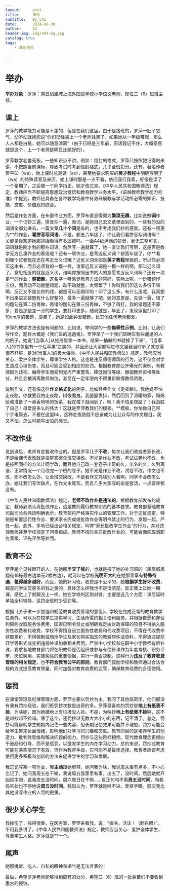 ```yaml
---
layout:     post
title:      举办
subtitle:   By_CXZ
date:       2024-08-30
author:     GZ
header-img: img/404-bg.jpg
catalog: true
tags:
    - 其他博文

---
```


# 举办

**举办对象**：罗萍：南昌凤凰城上海外国语学校小学语文老师，现任三（6）班班主任。

## 课上

罗萍的教学能力可能是不差的，但是在我们这届，由于是接班的，罗萍一肚子怨气，动不动就抱怨说“你们已经被上一个老师抹黑了，如果她从一年级带起，那么人人都是白纸，她可以随意涂鸦”（由于已经是三年前，原话我记不住，大概意思就是这个，上一个老师是明显比她好的）。

罗萍教学老套死板，一些知识点不讲。例如：信封的格式，罗萍只按照她记得的来讲，不按照当前课标，导致考试时考到信封格式，几乎全班扣分。还有，著名作者贾平凹（wa），她上课时总是读（ao），甚至她要求购买的**英才教程**中明确写明了（wa）的特殊读音及来历，她上课时那是一点不看，依旧我行我素，好像是读了一个星期了，之后被一个同学指正，她才改过来。《中华人民共和国教师法》规定，教师应当不断提高思想政治觉悟和教育教学业务水平。《卓越教师教学能力标准》中提到，教师应具备在各种教学场景中有效开展教与学活动所必需的知识、技能、态度、价值观的综合。

然后是作业方面，在布置作业方面，罗萍布置显得颇为**繁琐无趣**，比如说**抄词**作业，一个词抄三遍，拼音抄一遍，而词，是她自己去文章里面划的，一些有的没的词语全部划进去，一篇文章**几十个词**是有的，也不考虑我们抄的感受。还有一项更为\**的作业，**看拼音写词语**。不是，都五六年级了，你让我们看拼音写词语啊？关键是你知道她那排版看得有多压抑吗，一面A4纸满满的拼音，毫无工整可言，词语就是刚才划的那些词语。然后写一遍就算了，她一直让我们写啊，这是否是教学无方且凑作业的表现呢？还有一项作业，是背近反义词？都高年级了，你\*\*看到哪个试卷现在还在考近反义词哦？近反义词全部是**英才教程**里面的，所以你必须买这本书，而且必须背的一模一样，谁家近反义词是一模一样的啊，都叫近义词了，意思相近的就是近义词，谁叫你按照出书的人的意愿考近反义词啊？还有一项更\*\*的作业：**整错题**。这名字一听感觉教育方法非常好，实际上呢，一份错题印三份，而且动不动就整错题，动不动就整，太频繁了！你叫我们印这么多份干嘛啊，反正又不是花你的钱，都是可以无限印的！印了这么多，有什么用呢，我真想不出来语文错题有什么好整的，最多一遍就够了吧，她的意思是，先做一遍，错了的题勾在第二份再做，再错的题勾在第三份再做，不够了再打。我的错题还不算多，要是那些差一点的学生，要打印更多。结局就是，毕业了，发现家里打印了10cm厚的错题，浪费了…她是如此钟爱错题，比其他任何老师都爱。

罗萍的教学方法也是有问题的，比如说，举同学的一些**侮辱性示例**。比如，让我们写作文，题目大概是《我们班的邋遢鬼》，罗萍举了一个我们班确实有些邋遢的人的例子，她说“[当事人]从抽屉里拿一本书，结果一抽屉的书就掉了下来”、“[当事人]的书包里有一个烂苹果”之类的，并且还让大家都写进作文里我当时听了就觉得很不舒服，是对[当事人]的极大侮辱。《中华人民共和国教师法》规定，教师应当关心、爱护全体学生，尊重学生人格。这也是违反师德师风的行为，这不仅会对学生造成心理伤害，而且可能会受到相应的处罚。根据教育部公开曝光的案例，有教师因为歧视、侮辱学生而受到党内严重警告、降低岗位等级、撤销教师资格等处分，并且会被调离教师岗位，甚至在一定年限内不得重新取得教师资格。

说到作文，还有像这样**作文格式化**的例子。比如经典作文《走夜路》。我他妈不怕走夜路，你就要我怕走夜路，树像魔鬼，我瑟瑟发抖，然后回到了温暖的家，妈妈给我准备了一桌香喷喷的饭菜，我在楼下就闻到了。哇！我不怕走夜路了！我战胜了自己！母爱是多么的伟大！这就是罗萍教我们的模板。**模板，你怕你自己带个手电筒去，不要在这里bb。这种走夜路就不应该成为让公众写的作文题目，我又不怕，怎么可能写出怕的感觉。

## 不改作业

说到课后，老师肯定要改作业的。但是罗萍几乎**不改**，每次让我们改或者家长改，不是给课代表改就是投屏答案全班交换改。不光是作业不改，考试试卷也不改，也是按照同样的方法让同学改，而且她自己改一套卷子出奇的久，出名的久，久到离谱，正常情况一个月改完一个班的卷子。她不光是作业不改，试卷不改，作文也不改，那不改怎么办，让全班交换改，不是我作文凭啥别人看啊。同学不会改怎么办，她让我们写优缺点，在作文末尾写。而且几乎大家写的全是套话，一点营养都没有。

《中华人民共和国教师法》规定，**老师不改作业是违法的**。根据教育部发布的规定，教师必须认真批改作业，这是教师履行教育职责的基本要求。教育部基础教育司副司长俞伟跃明确表示，教育部将严格落实作业的管理工作，对于违反规定，特别是布置惩罚性作业、要求家长完成或批改作业等明令禁止的行为，发现一起，严处一起。此外，多地已经出台相关规定，叫停“家长批改学生作业”的行为，并对违规教师甚至学校规定了问责措施。教师不按时亲自批改作业的，可能会面临取消职务晋级、评先评优等处罚。

## 教育不公

罗萍是个见钱眼开的人，在她那里**交了钱**的，也就是报了她的补习班的（凤凰城凤翔苑18栋最右边单元2楼右边），就可以在学校**光明正大**的在她那里享有**特殊待遇**，**氪得越多越好**。而且，她的补习班，收费是不公平的，她**根据学生好坏收费**，越差的学生交更多的钱之类的，具体怎么样我也不是很清楚，反正我上过她一期课，感觉上了就跟没上一样。她在学校的区别对待，主要是这几个方面：课后延时单独全科辅导，惩罚全班时少受罚等。

根据《关于进一步加强和规范教育收费管理的意见》，学校在完成正常的教育教学任务外，可以为在校学生提供学习、生活所需的相关便利服务，并根据自愿和非营利原则收取服务性费用。国家已明令禁止或明确规定由财政保障的项目不得纳入服务性收费和代收费，学校不得擅自设立服务性收费和代收费项目，不得在代收费中获取差价，不得强制或暗示学生及家长购买指定的教辅软件或资料，不得通过提前开学等形式或变相违规补课加收相关费用。严禁中小学校和在职中小学教师有偿补课，要求各地教育部门将在职教师是否组织或参与有偿补课作为年度考核、职务评审、岗位聘用、实施奖惩的重要依据，实行一票否决制。这种行为**违反了教育收费管理的相关规定**，也**不符合教育公平的原则**。教育部门鼓励学校和教师通过合法合规的方式提高教育质量，同时加强对教育收费的监管，确保教育经费的合理使用。

## 惩罚

在课堂管理及纪律管理方面，罗萍主要以罚抄为主，我问了其他班同学，他们都没有我有罚抄经验，我们班罚抄次数是出奇的多。罗萍最喜欢的罚抄是**地上有纸我不捡**，为啥呢，因为她嫌地上有垃圾没人捡。不是，为啥抄**地上有纸我不捡**啊，这不是越抄越不捡吗。除了这个，还罚抄过无数大大小小的东西，记不清了。总之，罚抄可能帮助学生短期内记住一些内容，但长期记忆效果可能并不理想。罚抄可能会给学生带来负面情绪，影响他们对学习的兴趣和态度。教育的目的是培养学生的创造力、批判性思维和解决问题的能力，罚抄与这些目标相悖。现代教育理念更倾向于鼓励和引导，而不是惩罚，以激发学生的内在学习动力。总的来说，罚抄式教育可能在某些情况下有效，但作为教育手段，它可能不是最佳选择。教育者应该考虑使用更多积极和创新的方法来促进学生的学习和发展。

我忘记写某一项作业，我**主动**跟她解释，她问我为啥，我说周末事有点多，不小心忘记了。她问我周五在干嘛，我说周五我家里有事，出去了，没时间。然后她就开始抠字眼，说我周五没时间，周六周日在干嘛……反正句句不离**周五没时间**，向我妈告状也不停地说**周五没时间**。我妈认为，罗萍就是听不进，爱抠字眼。那次我比其他没写作业的人罚的更重。

## 很少关心学生

我摔伤了，摔得很重，在医务室，罗萍来看我，说：“疯咯，活该！（翻白眼）”。不用我多讲了，《中华人民共和国教师法》规定，教师应当关心、爱护全体学生，尊重学生人格。罗萍就是**一个。

## 尾声

她那挑衅、吃人、自私的眼神和语气是无法言表的！

最后，希望罗萍老师能够得到应有的处分，希望三（6）班的一批芽苗们不要收到墨水的侵蚀。